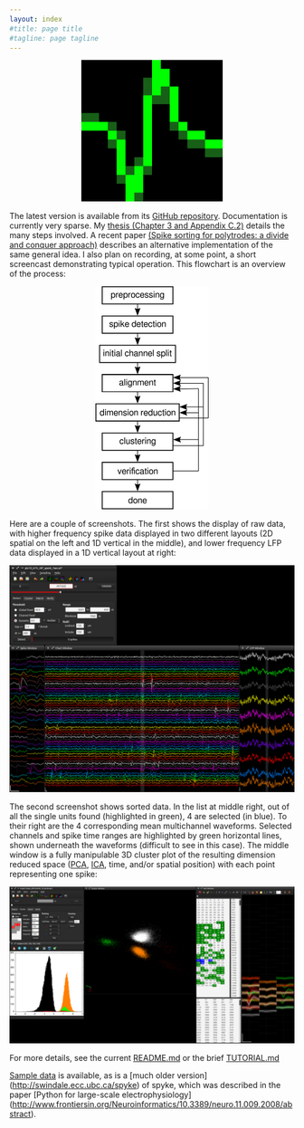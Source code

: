 ```yaml
---
layout: index
#title: page title
#tagline: page tagline
---
```


<p align="center"><a href="images/logo.png">
   <img src="images/logo.png" alt="spyke logo" width="250">
   </a>
</p>

The latest version is available from its [GitHub repository](http://github.com/spyke/spyke).
Documentation is currently very sparse. My [thesis (Chapter 3 and Appendix
C.2)](http://mspacek.github.io/mspacek_thesis.pdf) details the many steps involved. A recent
paper [(Spike sorting for polytrodes: a divide and conquer
approach)](http://www.frontiersin.org/Systems_Neuroscience/10.3389/fnsys.2014.00006/abstract)
describes an alternative implementation of the same general idea. I also plan on recording, at
some point, a short screencast demonstrating typical operation. This flowchart is an overview
of the process:


<p align="center"><a href="images/spike_sorting_flowchart.png">
   <img src="images/spike_sorting_flowchart.png" alt="spike sorting flowchart" width="200">
   </a>
</p>

Here are a couple of screenshots. The first shows the display of raw data, with higher
frequency spike data displayed in two different layouts (2D spatial on the left and 1D
vertical in the middle), and lower frequency LFP data displayed in a 1D vertical layout at
right:

<p><a href="images/raw_data.png">
   <img src="images/raw_data.png" alt="raw data screenshot">
   </a>
</p>

The second screenshot shows sorted data. In the list at middle right, out of all the single
units found (highlighted in green), 4 are selected (in blue). To their right are the 4
corresponding mean multichannel waveforms. Selected channels and spike time ranges are
highlighted by green horizontal lines, shown underneath the waveforms (difficult to see in
this case). The middle window is a fully manipulable 3D cluster plot of the resulting
dimension reduced space ([PCA](http://en.wikipedia.org/wiki/Principal_component_analysis),
[ICA](http://en.wikipedia.org/wiki/Independent_component_analysis), time, and/or spatial
position) with each point representing one spike:

<p><a href="images/sorted_data.png">
   <img src="images/sorted_data.png" alt="sorted data screenshot">
   </a>
</p>

<!---
Here is a test screencast, just to see how well it works (or doesn't):

<p><video src="images/test.webm" width="854" height="480" controls preload></video>
</p>
-->

For more details, see the current [README.md](https://github.com/spyke/spyke#readme) or the
brief [TUTORIAL.md](https://github.com/spyke/spyke/blob/master/TUTORIAL.md)

[Sample data](http://swindale.ecc.ubc.ca/spyke) is available, as is a [much older version]
(http://swindale.ecc.ubc.ca/spyke) of spyke, which was described in the paper [Python for
large-scale electrophysiology]
(http://www.frontiersin.org/Neuroinformatics/10.3389/neuro.11.009.2008/abstract).
